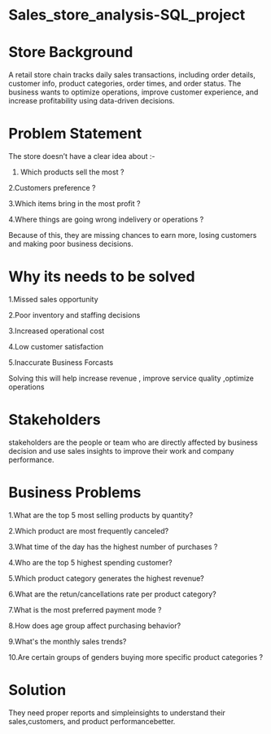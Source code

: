 # Sales_store_analysis-SQL_project
# Store Background
A retail store chain tracks daily sales transactions, including order details, customer info, product categories, order times, and order status. The business wants to optimize operations, improve customer experience, and increase profitability using data-driven decisions.

# Problem Statement
The store doesn’t have a clear idea about :-

1. Which products sell the most ?

2.Customers preference ?

3.Which items bring in the most profit ?

4.Where things are going wrong indelivery or operations ?

Because of this, they are missing chances to earn more, losing customers and making poor business decisions.

# Why its needs to be solved 
1.Missed sales opportunity

2.Poor inventory and staffing decisions

3.Increased operational cost 

4.Low customer satisfaction

5.Inaccurate Business Forcasts

Solving this will help increase revenue , improve service quality ,optimize operations 


# Stakeholders 
stakeholders are the people or team who are directly affected by business decision and use sales insights to improve their work and company performance.

# Business Problems
1.What are the top 5 most selling products by quantity?

2.Which product are most frequently canceled?

3.What time of the day has the highest number of purchases ?

4.Who are the top 5 highest spending customer?

5.Which product category generates the highest revenue?

6.What are the retun/cancellations rate per product category?

7.What is the most preferred payment mode ?

8.How does age group affect purchasing behavior?

9.What's the monthly sales trends?

10.Are certain groups of genders buying more specific product categories ?


# Solution
They need proper reports and simpleinsights to understand their sales,customers, and product performancebetter.

